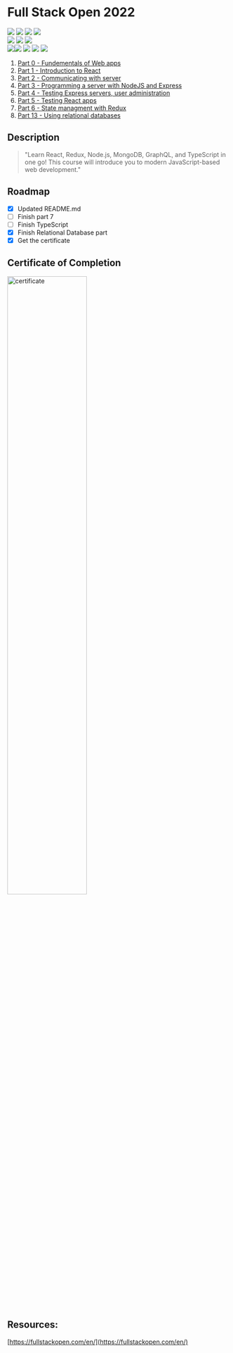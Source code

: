 # Full Stack Open 2022

<div display="inline-block">
	<img src="https://img.shields.io/badge/React-20232A?style=for-the-badge&logo=react&logoColor=61DAFB"></img>
	<img src="https://img.shields.io/badge/JavaScript-323330?style=for-the-badge&logo=javascript&logoColor=F7DF1E"><img>
	<img src="https://img.shields.io/badge/HTML5-E34F26?style=for-the-badge&logo=html5&logoColor=white"><img>
	<img src="https://img.shields.io/badge/CSS3-1572B6?style=for-the-badge&logo=css3&logoColor=white"><img></br>
	<img src="https://img.shields.io/badge/Node.js-339933?style=for-the-badge&logo=nodedotjs&logoColor=white"></img>
	<img src="https://img.shields.io/badge/Express.js-000000?style=for-the-badge&logo=express&logoColor=white"><img>
	<img src="https://img.shields.io/badge/Redux-593D88?style=for-the-badge&logo=redux&logoColor=white"><img></br>
	<img src="https://img.shields.io/badge/MongoDB-4EA94B?style=for-the-badge&logo=mongodb&logoColor=white"><img
	<img src="https://img.shields.io/badge/Heroku-430098?style=for-the-badge&logo=heroku&logoColor=white"><img>
	<img src="https://img.shields.io/badge/eslint-3A33D1?style=for-the-badge&logo=eslint&logoColor=white"><img>
	<img src="https://img.shields.io/badge/Jest-C21325?style=for-the-badge&logo=jest&logoColor=white"></img>
	<img src="https://img.shields.io/badge/Cypress-17202C?style=for-the-badge&logo=cypress&logoColor=white"></img>
</div>

<!-- Table of Contents -->
<!-- <details> -->
<!--   <summary>Table of Contents</summary> -->
  <ol>
    <li>
      <a href="https://github.com/HenronenGIT/fullstackopen_2022/tree/main/part0">Part 0 - Fundementals of Web apps</a>
    </li>
    <li>
      <a href="https://github.com/HenronenGIT/fullstackopen_2022/tree/main/part1">Part 1 - Introduction to React</a>
    </li>
    <li>
      <a href="https://github.com/HenronenGIT/fullstackopen_2022/tree/main/part2">Part 2 - Communicating with server</a>
    </li>
    <li>
      <a href="https://github.com/HenronenGIT/fullstackopen_2022/tree/main/part3">Part 3 - Programming a server with NodeJS and Express</a>
    </li>
    <li>
      <a href="https://github.com/HenronenGIT/fullstackopen_2022/tree/main/part4">Part 4 - Testing Express servers, user administration</a>
    </li>
    <li>
      <a href="https://github.com/HenronenGIT/fullstackopen_2022/tree/main/part5">Part 5 - Testing React apps</a>
    </li>
    <li>
      <a href="https://github.com/HenronenGIT/fullstackopen_2022/tree/main/part6">Part 6 - State managment with Redux</a>
    </li>
      <li>
      	<a href="https://github.com/HenronenGIT/fullstackopen_2022/tree/main/part13">Part 13 - Using relational databases</a>
    </li>
  </ol>
<!-- </details> -->

## Description
> "Learn React, Redux, Node.js, MongoDB, GraphQL, and TypeScript in one go! This course will introduce you to modern JavaScript-based web development."


<!-- ROADMAP -->
## Roadmap

- [x] Updated README.md
- [ ] Finish part 7
- [ ] Finish TypeScript
- [x] Finish Relational Database part
- [x] Get the certificate

## Certificate of Completion

<img src="https://user-images.githubusercontent.com/69038136/214557452-e3bdf604-6804-4fb2-8dc2-199f6c1f78cc.png" alt="certificate" width="60%"/>

## Resources:

[https://fullstackopen.com/en/](https://fullstackopen.com/en/)
